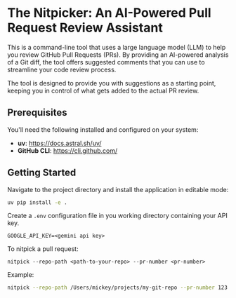 # The Nitpicker: An AI-Powered Pull Request Review Assistant

This is a command-line tool that uses a large language model (LLM) to help you review GitHub Pull Requests (PRs). By providing an AI-powered analysis of a Git diff, the tool offers suggested comments that you can use to streamline your code review process.

The tool is designed to provide you with suggestions as a starting point, keeping you in control of what gets added to the actual PR review.

## Prerequisites

You'll need the following installed and configured on your system:

- **uv**: https://docs.astral.sh/uv/
- **GitHub CLI**: https://cli.github.com/

## Getting Started

Navigate to the project directory and install the application in editable mode:

```bash
uv pip install -e .
```

Create a `.env` configuration file in you working directory containing your API key.

```
GOOGLE_API_KEY=<gemini api key>
```

To nitpick a pull request:

```
nitpick --repo-path <path-to-your-repo> --pr-number <pr-number>
```

Example:

```Bash
nitpick --repo-path /Users/mickey/projects/my-git-repo --pr-number 123
```

